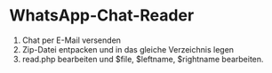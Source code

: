 # WhatsApp-Chat-Reader

1. Chat per E-Mail versenden
2. Zip-Datei entpacken und in das gleiche Verzeichnis legen
3. read.php bearbeiten und $file, $leftname, $rightname bearbeiten.
